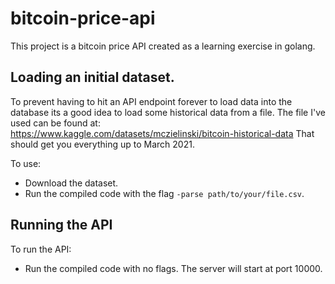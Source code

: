 # bitcoin-price-api
This project is a bitcoin price API created as a learning exercise in golang.

## Loading an initial dataset.
To prevent having to hit an API endpoint forever to load data into the database its a good idea
to load some historical data from a file.
The file I've used can be found at: https://www.kaggle.com/datasets/mczielinski/bitcoin-historical-data
That should get you everything up to March 2021.

To use:
 - Download the dataset.
 - Run the compiled code with the flag `-parse path/to/your/file.csv`.

## Running the API
To run the API:
 - Run the compiled code with no flags. The server will start at port 10000.
